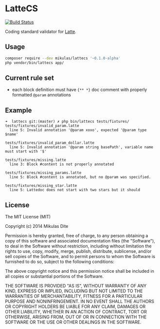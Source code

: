 LatteCS
=======

[![Build Status](https://travis-ci.org/Mikulas/nette-lattecs.svg?branch=master)](https://travis-ci.org/Mikulas/nette-lattecs)

Coding standard validator for [Latte](https://github.com/nette/latte).

Usage
-----

```sh
composer require --dev mikulas/lattecs '~0.1.0-alpha'
php vendor/bin/lattecs app/
```

Current rule set
----------------

- each block definition must have `{** *}` doc comment with properly formatted `@param` annotations

Example
-------

```
➜  lattecs git:(master) ✗ php bin/lattecs tests/fixtures/
tests/fixtures/invalid_param.latte
  line 5: Invalid annotation '@param xoxo', expected '@param type $name'

tests/fixtures/invalid_param_dollar.latte
  line 5: Invalid annotation '@param string basePath', variable name must start with '$'

tests/fixtures/missing.latte
  line 3: Block #content is not properly annotated

tests/fixtures/missing_params.latte
  line 5: Block #content is annotated, but no @param was specified.

tests/fixtures/missing_star.latte
  line 5: Lattedoc does not start with two stars but it should
```

License
-------

The MIT License (MIT)

Copyright (c) 2014 Mikulas Dite

Permission is hereby granted, free of charge, to any person obtaining a copy
of this software and associated documentation files (the "Software"), to deal
in the Software without restriction, including without limitation the rights
to use, copy, modify, merge, publish, distribute, sublicense, and/or sell
copies of the Software, and to permit persons to whom the Software is
furnished to do so, subject to the following conditions:

The above copyright notice and this permission notice shall be included in
all copies or substantial portions of the Software.

THE SOFTWARE IS PROVIDED "AS IS", WITHOUT WARRANTY OF ANY KIND, EXPRESS OR
IMPLIED, INCLUDING BUT NOT LIMITED TO THE WARRANTIES OF MERCHANTABILITY,
FITNESS FOR A PARTICULAR PURPOSE AND NONINFRINGEMENT. IN NO EVENT SHALL THE
AUTHORS OR COPYRIGHT HOLDERS BE LIABLE FOR ANY CLAIM, DAMAGES OR OTHER
LIABILITY, WHETHER IN AN ACTION OF CONTRACT, TORT OR OTHERWISE, ARISING FROM,
OUT OF OR IN CONNECTION WITH THE SOFTWARE OR THE USE OR OTHER DEALINGS IN
THE SOFTWARE.
